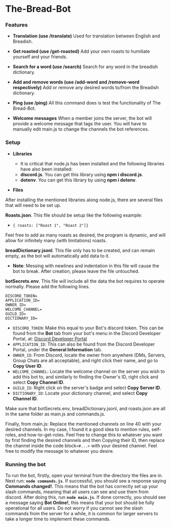 # The-Bread-Bot

### Features

- **Translation (use /translate)**
  Used for translation between English and Breadish.

- **Get roasted (use /get-roasted)**
  Add your own roasts to humiliate yourself and your friends.

- **Search for a word (use /search)**
  Search for any word in the breadish dictionary.

- **Add and remove words (use /add-word and /remove-word respectively)**
  Add or remove any desired words to/from the Breadish dictionary.

- **Ping (use /ping)**
  All this command does is test the functionality of The Bread-Bot.

- **Welcome messages**
  When a member joins the server, the bot will provide a welcome message that tags the user. You will have to manually edit main.js to change the channels the bot references.

### Setup

- **Libraries**

  - It is critical that node.js has been installed and the following libraries have also been installed:
  - **discord.js**. You can get this library using **npm i discord.js**.
  - **dotenv**. You can get this library by using **npm i dotenv**.

- **Files**

After installing the mentioned libraries along node.js, there are several files that will need to be set up.

**Roasts.json**. This file should be setup like the following example:

- `{ roasts: ["Roast 1", "Roast 2"]}`

Feel free to add as many roasts as desired, the program is dynamic, and will allow for infinitely many (with limitations) roasts.

**breadDictionary.jsonl**. This file only has to be created, and can remain empty, as the bot will automatically add data to it.

- **Note**: Messing with newlines and indentation in this file will cause the bot to break. After creation, please leave the file untouched.

**botSecrets.env**. This file will include all the data the bot requires to operate normally. Please add the following lines.

```env
DISCORD_TOKEN=
APPLICATION_ID=
OWNER_ID=
WELCOME_CHANNEL=
GUILD_ID=
DICTIONARY_ID=
```

- `DISCORD_TOKEN`: Make this equal to your Bot's discord token. This can be found from the **Bot** tab from your bot's menu in the Discord Developer Portal, at: [Discord Developer Portal](https://discord.com/developers/applications)
- `APPLICATION_ID`: This can also be found from the Discord Developer Portal, under the **General Information** tab.
- `OWNER_ID`: From Discord, locate the owner from anywhere (DMs, Servers, Group Chats are all acceptable), and right click their name, and go to **Copy User ID**.
- `WELCOME_CHANNEL`: Locate the welcome channel on the server you wish to add this bot to, and similarly to finding the Owner's ID, right click and select **Copy Channel ID**.
- `GUILD_ID`: Right click on the server's badge and select **Copy Server ID**.
- `DICTIONARY_ID`: Locate your dictionary channel, and select **Copy Channel ID**.

Make sure that botSecrets.env, breadDictionary.jsonl, and roasts.json are all in the same folder as main.js and commands.js.

Finally, from main.js: Replace the mentioned channels on line 40 with your desired channels. In my case, I found it a good idea to mention rules, self-roles, and how-to-get-roles. Feel free to change this to whatever you want by first finding the desired channels and then Copying their ID, then replace the channel inside the code block`<#...>` with your desired channel. Feel free to modify the message to whatever you desire.

### Running the bot

To run the bot, firstly, open your terminal from the directory the files are in. Next run: **`node commands.js`**. If successful, you should see a response saying **Commands changed!**. This means that the bot has correctly set up your slash commands, meaning that all users can see and use them from discord. After doing this, run **`node main.js`**. If done correctly, you should see a message saying **Bot Online!**, this means that your bot should be fully operational for all users. Do not worry if you cannot see the slash commands from the server for a while, it is common for larger servers to take a longer time to implement these commands.
